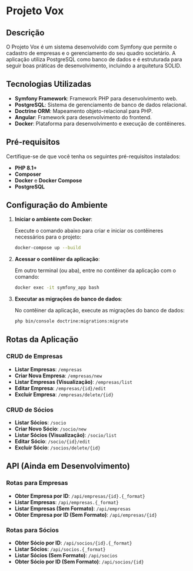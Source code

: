 # Projeto Vox

## Descrição

O Projeto Vox é um sistema desenvolvido com Symfony que permite o cadastro de empresas e o gerenciamento do seu quadro societário. A aplicação utiliza PostgreSQL como banco de dados e é estruturada para seguir boas práticas de desenvolvimento, incluindo a arquitetura SOLID. 

## Tecnologias Utilizadas

- **Symfony Framework**: Framework PHP para desenvolvimento web.
- **PostgreSQL**: Sistema de gerenciamento de banco de dados relacional.
- **Doctrine ORM**: Mapeamento objeto-relacional para PHP.
- **Angular**: Framework para desenvolvimento do frontend.
- **Docker**: Plataforma para desenvolvimento e execução de contêineres.

## Pré-requisitos

Certifique-se de que você tenha os seguintes pré-requisitos instalados:

- **PHP 8.1+**
- **Composer**
- **Docker** e **Docker Compose**
- **PostgreSQL**

## Configuração do Ambiente

1. **Iniciar o ambiente com Docker**:

   Execute o comando abaixo para criar e iniciar os contêineres necessários para o projeto:
   ```bash
   docker-compose up --build
   ```

2. **Acessar o contêiner da aplicação**:

   Em outro terminal (ou aba), entre no contêiner da aplicação com o comando:
   ```bash
   docker exec -it symfony_app bash
   ```

3. **Executar as migrações do banco de dados**:

   No contêiner da aplicação, execute as migrações do banco de dados:
   ```bash
   php bin/console doctrine:migrations:migrate
   ```

## Rotas da Aplicação

### CRUD de Empresas

- **Listar Empresas**: `/empresas`
- **Criar Nova Empresa**: `/empresas/new`
- **Listar Empresas (Visualização)**: `/empresas/list`
- **Editar Empresa**: `/empresas/{id}/edit`
- **Excluir Empresa**: `/empresas/delete/{id}`

### CRUD de Sócios

- **Listar Sócios**: `/socio`
- **Criar Novo Sócio**: `/socio/new`
- **Listar Sócios (Visualização)**: `/socio/list`
- **Editar Sócio**: `/socio/{id}/edit`
- **Excluir Sócio**: `/socios/delete/{id}`

## API (Ainda em Desenvolvimento)

### Rotas para Empresas

- **Obter Empresa por ID**: `/api/empresas/{id}.{_format}`
- **Listar Empresas**: `/api/empresas.{_format}`
- **Listar Empresas (Sem Formato)**: `/api/empresas`
- **Obter Empresa por ID (Sem Formato)**: `/api/empresas/{id}`

### Rotas para Sócios

- **Obter Sócio por ID**: `/api/socios/{id}.{_format}`
- **Listar Sócios**: `/api/socios.{_format}`
- **Listar Sócios (Sem Formato)**: `/api/socios`
- **Obter Sócio por ID (Sem Formato)**: `/api/socios/{id}`
